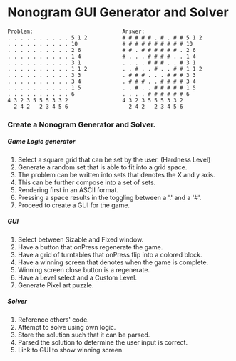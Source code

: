 # Nonogram GUI Generator and Solver


```
Problem:                            Answer:
. . . . . . . . . . 5 1 2           # # # # # . # . # # 5 1 2
. . . . . . . . . . 10              # # # # # # # # # # 10
. . . . . . . . . . 2 6             # # . # # # # # # . 2 6
. . . . . . . . . . 1 4             # . . . # # # # . . 1 4
. . . . . . . . . . 3 1             . . . . # # # . . # 3 1
. . . . . . . . . . 1 1 2           . . # . . # . . # # 1 1 2
. . . . . . . . . . 3 3             . # # # . . . # # # 3 3
. . . . . . . . . . 3 4             . # # # . . # # # # 3 4
. . . . . . . . . . 1 5             . . # . . # # # # # 1 5
. . . . . . . . . . 6               . . . . # # # # # # 6
4 3 2 3 5 5 5 3 3 2                 4 3 2 3 5 5 5 3 3 2
  2 4 2   2 3 4 5 6                   2 4 2   2 3 4 5 6
```

### Create a Nonogram Generator and Solver.

##### Game Logic generator
1. Select a square grid that can be set by the user. (Hardness Level)
2. Generate a random set that is able to fit into a grid space.
3. The problem can be written into sets that denotes the X and y axis.
4. This can be further compose into a set of sets.
5. Rendering first in an ASCII format.
6. Pressing a space results in the toggling between a '.' and a '#'.
8. Proceed to create a GUI for the game.

##### GUI
1. Select between Sizable and Fixed window.
2. Have a button that onPress regenerate the game.
3. Have a grid of turntables that onPress flip into a colored block.
4. Have a winning screen that denotes when the game is complete.
5. Winning screen close button is a regenerate.
6. Have a Level select and a Custom Level.
7. Generate Pixel art puzzle.

##### Solver
1. Reference others' code.
2. Attempt to solve using own logic.
3. Store the solution such that it can be parsed.
4. Parsed the solution to determine the user input is correct.
5. Link to GUI to show winning screen. 